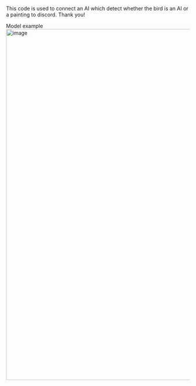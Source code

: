 This code is used to connect an AI which detect whether the bird is an AI or a painting to discord. Thank you!

Model example
<img width="960" alt="image" src="https://github.com/lunaxsoul/Bot-Deteksi-Bird-AI-vs-Painting/assets/145118121/cbd0279c-99b9-46f9-9df7-45f73d9e3c02">

